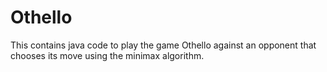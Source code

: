 # Othello
This contains java code to play the game Othello against an opponent that chooses its move using the minimax algorithm.
